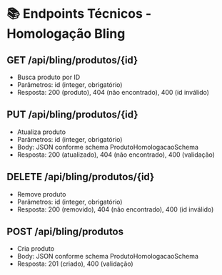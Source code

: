 # 📚 Endpoints Técnicos - Homologação Bling

## GET /api/bling/produtos/{id}
- Busca produto por ID
- Parâmetros: id (integer, obrigatório)
- Resposta: 200 (produto), 404 (não encontrado), 400 (id inválido)

## PUT /api/bling/produtos/{id}
- Atualiza produto
- Parâmetros: id (integer, obrigatório)
- Body: JSON conforme schema ProdutoHomologacaoSchema
- Resposta: 200 (atualizado), 404 (não encontrado), 400 (validação)

## DELETE /api/bling/produtos/{id}
- Remove produto
- Parâmetros: id (integer, obrigatório)
- Resposta: 200 (removido), 404 (não encontrado), 400 (id inválido)

## POST /api/bling/produtos
- Cria produto
- Body: JSON conforme schema ProdutoHomologacaoSchema
- Resposta: 201 (criado), 400 (validação)

